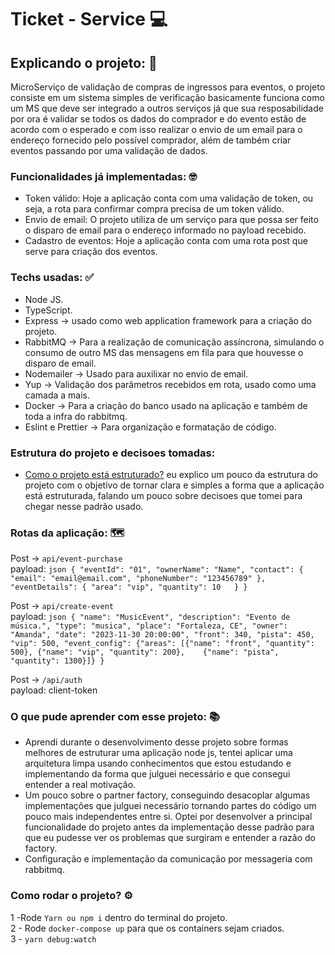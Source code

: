 # Ticket - Service 💻

## Explicando o projeto: 🎯
MicroServiço de validação de compras de ingressos para eventos, o projeto consiste em um sistema simples de verificação basicamente funciona como um MS que deve ser integrado a outros serviços já que sua resposabilidade por ora é validar se todos os dados do comprador e do evento estão de acordo com o esperado e com isso realizar o envio de um email para o endereço fornecido pelo possível comprador, além de também criar eventos passando por uma validação de dados. 

### Funcionalidades já implementadas: 🤓
* Token válido: Hoje a aplicação conta com uma validação de token, ou seja, a rota para confirmar compra precisa de um token válido.
* Envio de email: O projeto utiliza de um serviço para que possa ser feito o disparo de email para o endereço informado no payload recebido.
* Cadastro de eventos: Hoje a aplicação conta com uma rota post que serve para criação dos eventos.


### Techs usadas: ✅ 
* Node JS.
* TypeScript.
* Express -> usado como web application framework para a criação do projeto.
* RabbitMQ -> Para a realização de comunicação assíncrona, simulando o consumo de outro MS das mensagens em fila para que houvesse o disparo de email.
* Nodemailer -> Usado para auxilixar no envio de email.
* Yup -> Validação dos parâmetros recebidos em rota, usado como uma camada a mais.
* Docker -> Para a criação do banco usado na aplicação e também de toda a infra do rabbitmq.
* Eslint e Prettier -> Para organização e formatação de código.

### Estrutura do projeto e decisoes tomadas: 
- [Como o projeto está estruturado?](./STRUCTURE.MD) eu explico um pouco da estrutura do projeto com o objetivo de tornar clara e simples a forma que a aplicação está estruturada, falando um pouco sobre decisoes
que tomei para chegar nesse padrão usado.  
### Rotas da aplicação: 🗺️
Post -> `api/event-purchase` 
    </br>
payload: 
       ```json
       {
		"eventId": "01",
        "ownerName": "Name",
        "contact": {
        "email": "email@email.com",
        "phoneNumber": "123456789"
        },
        "eventDetails": {
        "area": "vip",
        "quantity": 10  
        }
    }```

Post -> `api/create-event` 
    </br>
payload: 
       ```json
    {
        "name": "MusicEvent",
        "description": "Evento de música.",
        "type": "musica",
        "place": "Fortaleza, CE",
        "owner": "Amanda",
        "date": "2023-11-30 20:00:00",
        "front": 340,
        "pista": 450,
        "vip": 500,
        "event_config": {"areas": [{"name": "front", "quantity": 500}, {"name": "vip", "quantity": 200}, 	{"name": "pista", "quantity": 1300}]}
    }```
    
Post -> `/api/auth`
</br>
payload: client-token


### O que pude aprender com esse projeto: 📚
* Aprendi durante o desenvolvimento desse projeto sobre formas melhores de estruturar uma aplicação node js, tentei aplicar uma arquitetura limpa usando conhecimentos que estou estudando e implementando da forma que julguei necessário e que consegui entender a real motivação. 
* Um pouco sobre o partner factory, conseguindo desacoplar algumas implementações que julguei necessário tornando partes do código um pouco mais independentes entre si. Optei por desenvolver a principal funcionalidade do projeto antes da implementação desse padrão para que eu pudesse ver os problemas que surgiram e entender a razão do factory.
* Configuração e implementação da comunicação por messageria com rabbitmq. 

### Como rodar o projeto? ⚙️
1 -Rode `Yarn ou npm i` dentro do terminal do projeto.
 </br>
 2 - Rode `docker-compose up` para que os containers sejam criados.
 </br>
 3 - `yarn debug:watch`

